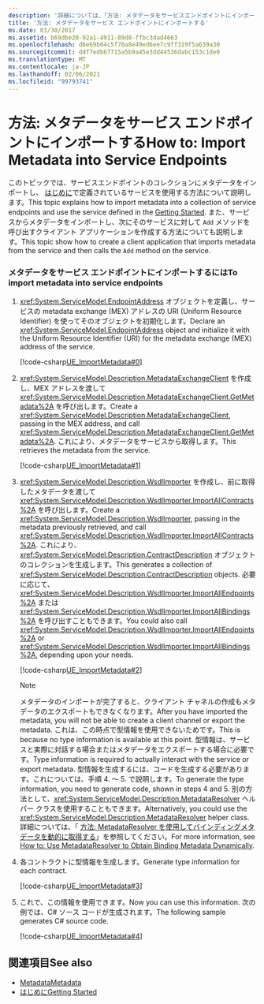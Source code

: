 ```yaml
---
description: '詳細については、「方法: メタデータをサービスエンドポイントにインポートする」を参照してください。'
title: '方法: メタデータをサービス エンドポイントにインポートする'
ms.date: 03/30/2017
ms.assetid: b69dbe20-92a1-4911-89d8-ffbc3dad4663
ms.openlocfilehash: d6e69b64c5f70a8e49ed6ee7c9ff319f5a639a30
ms.sourcegitcommit: ddf7edb67715a5b9a45e3dd44536dabc153c1de0
ms.translationtype: MT
ms.contentlocale: ja-JP
ms.lasthandoff: 02/06/2021
ms.locfileid: "99793741"
---
```

# <a name="how-to-import-metadata-into-service-endpoints"></a><span data-ttu-id="7c74b-103">方法: メタデータをサービス エンドポイントにインポートする</span><span class="sxs-lookup"><span data-stu-id="7c74b-103">How to: Import Metadata into Service Endpoints</span></span>

<span data-ttu-id="7c74b-104">このトピックでは、サービスエンドポイントのコレクションにメタデータをインポートし、 [はじめに](../samples/getting-started-sample.md)で定義されているサービスを使用する方法について説明します。</span><span class="sxs-lookup"><span data-stu-id="7c74b-104">This topic explains how to import metadata into a collection of service endpoints and use the service defined in the [Getting Started](../samples/getting-started-sample.md).</span></span> <span data-ttu-id="7c74b-105">また、サービスからメタデータをインポートし、次にそのサービスに対して `Add` メソッドを呼び出すクライアント アプリケーションを作成する方法についても説明します。</span><span class="sxs-lookup"><span data-stu-id="7c74b-105">This topic show how to create a client application that imports metadata from the service and then calls the `Add` method on the service.</span></span>  
  
### <a name="to-import-metadata-into-service-endpoints"></a><span data-ttu-id="7c74b-106">メタデータをサービス エンドポイントにインポートするには</span><span class="sxs-lookup"><span data-stu-id="7c74b-106">To import metadata into service endpoints</span></span>  
  
1. <span data-ttu-id="7c74b-107"><xref:System.ServiceModel.EndpointAddress> オブジェクトを定義し、サービスの metadata exchange (MEX) アドレスの URI (Uniform Resource Identifier) を使ってそのオブジェクトを初期化します。</span><span class="sxs-lookup"><span data-stu-id="7c74b-107">Declare an <xref:System.ServiceModel.EndpointAddress> object and initialize it with the Uniform Resource Identifier (URI) for the metadata exchange (MEX) address of the service.</span></span>  
  
     [!code-csharp[UE_ImportMetadata#0](../../../../samples/snippets/csharp/VS_Snippets_CFX/ue_importmetadata/cs/client.cs#0)]  
  
2. <span data-ttu-id="7c74b-108"><xref:System.ServiceModel.Description.MetadataExchangeClient> を作成し、MEX アドレスを渡して <xref:System.ServiceModel.Description.MetadataExchangeClient.GetMetadata%2A> を呼び出します。</span><span class="sxs-lookup"><span data-stu-id="7c74b-108">Create a <xref:System.ServiceModel.Description.MetadataExchangeClient>, passing in the MEX address, and call <xref:System.ServiceModel.Description.MetadataExchangeClient.GetMetadata%2A>.</span></span> <span data-ttu-id="7c74b-109">これにより、メタデータをサービスから取得します。</span><span class="sxs-lookup"><span data-stu-id="7c74b-109">This retrieves the metadata from the service.</span></span>  
  
     [!code-csharp[UE_ImportMetadata#1](../../../../samples/snippets/csharp/VS_Snippets_CFX/ue_importmetadata/cs/client.cs#1)]  
  
3. <span data-ttu-id="7c74b-110"><xref:System.ServiceModel.Description.WsdlImporter> を作成し、前に取得したメタデータを渡して <xref:System.ServiceModel.Description.WsdlImporter.ImportAllContracts%2A> を呼び出します。</span><span class="sxs-lookup"><span data-stu-id="7c74b-110">Create a <xref:System.ServiceModel.Description.WsdlImporter>, passing in the metadata previously retrieved, and call <xref:System.ServiceModel.Description.WsdlImporter.ImportAllContracts%2A>.</span></span> <span data-ttu-id="7c74b-111">これにより、<xref:System.ServiceModel.Description.ContractDescription> オブジェクトのコレクションを生成します。</span><span class="sxs-lookup"><span data-stu-id="7c74b-111">This generates a collection of <xref:System.ServiceModel.Description.ContractDescription> objects.</span></span> <span data-ttu-id="7c74b-112">必要に応じて、<xref:System.ServiceModel.Description.WsdlImporter.ImportAllEndpoints%2A> または <xref:System.ServiceModel.Description.WsdlImporter.ImportAllBindings%2A> を呼び出すこともできます。</span><span class="sxs-lookup"><span data-stu-id="7c74b-112">You could also call <xref:System.ServiceModel.Description.WsdlImporter.ImportAllEndpoints%2A> or <xref:System.ServiceModel.Description.WsdlImporter.ImportAllBindings%2A>, depending upon your needs.</span></span>  
  
     [!code-csharp[UE_ImportMetadata#2](../../../../samples/snippets/csharp/VS_Snippets_CFX/ue_importmetadata/cs/client.cs#2)]  
  
    > [!NOTE]
    > <span data-ttu-id="7c74b-113">メタデータのインポートが完了すると、クライアント チャネルの作成もメタデータのエクスポートもできなくなります。</span><span class="sxs-lookup"><span data-stu-id="7c74b-113">After you have imported the metadata, you will not be able to create a client channel or export the metadata.</span></span> <span data-ttu-id="7c74b-114">これは、この時点で型情報を使用できないためです。</span><span class="sxs-lookup"><span data-stu-id="7c74b-114">This is because no type information is available at this point.</span></span> <span data-ttu-id="7c74b-115">型情報は、サービスと実際に対話する場合またはメタデータをエクスポートする場合に必要です。</span><span class="sxs-lookup"><span data-stu-id="7c74b-115">Type information is required to actually interact with the service or export metadata.</span></span> <span data-ttu-id="7c74b-116">型情報を生成するには、コードを生成する必要があります。これについては、手順 4. ～ 5. で説明します。</span><span class="sxs-lookup"><span data-stu-id="7c74b-116">To generate the type information, you need to generate code, shown in steps 4 and 5.</span></span> <span data-ttu-id="7c74b-117">別の方法として、<xref:System.ServiceModel.Description.MetadataResolver> ヘルパー クラスを使用することもできます。</span><span class="sxs-lookup"><span data-stu-id="7c74b-117">Alternatively, you could use the <xref:System.ServiceModel.Description.MetadataResolver> helper class.</span></span> <span data-ttu-id="7c74b-118">詳細については、「 [方法: MetadataResolver を使用してバインディングメタデータを動的に取得する](how-to-use-metadataresolver-to-obtain-binding-metadata-dynamically.md)」を参照してください。</span><span class="sxs-lookup"><span data-stu-id="7c74b-118">For more information, see [How to: Use MetadataResolver to Obtain Binding Metadata Dynamically](how-to-use-metadataresolver-to-obtain-binding-metadata-dynamically.md).</span></span>  
  
4. <span data-ttu-id="7c74b-119">各コントラクトに型情報を生成します。</span><span class="sxs-lookup"><span data-stu-id="7c74b-119">Generate type information for each contract.</span></span>  
  
     [!code-csharp[UE_ImportMetadata#3](../../../../samples/snippets/csharp/VS_Snippets_CFX/ue_importmetadata/cs/client.cs#3)]  
  
5. <span data-ttu-id="7c74b-120">これで、この情報を使用できます。</span><span class="sxs-lookup"><span data-stu-id="7c74b-120">Now you can use this information.</span></span> <span data-ttu-id="7c74b-121">次の例では、C# ソース コードが生成されます。</span><span class="sxs-lookup"><span data-stu-id="7c74b-121">The following sample generates C# source code.</span></span>  
  
     [!code-csharp[UE_ImportMetadata#4](../../../../samples/snippets/csharp/VS_Snippets_CFX/ue_importmetadata/cs/client.cs#4)]  
  
## <a name="see-also"></a><span data-ttu-id="7c74b-122">関連項目</span><span class="sxs-lookup"><span data-stu-id="7c74b-122">See also</span></span>

- [<span data-ttu-id="7c74b-123">Metadata</span><span class="sxs-lookup"><span data-stu-id="7c74b-123">Metadata</span></span>](metadata.md)
- [<span data-ttu-id="7c74b-124">はじめに</span><span class="sxs-lookup"><span data-stu-id="7c74b-124">Getting Started</span></span>](../samples/getting-started-sample.md)
